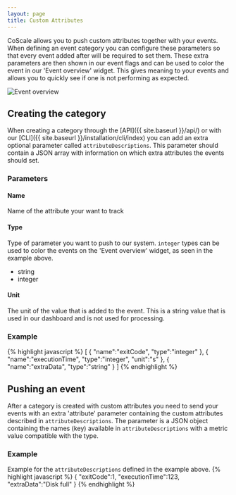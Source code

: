 ```yaml
---
layout: page
title: Custom Attributes
---
```

CoScale allows you to push custom attributes together with your events. When defining an event category you can configure these parameters so that every event added after will be required to set them. These extra parameters are then shown in our event flags and can be used to color the event in our 'Event overview' widget. This gives meaning to your events and allows you to quickly see if one is not performing as expected.

<img src="{{ site.baseurl}}/gfx/installation/events/custom-attributes/automation_job_overview.png" alt="Event overview" class="img-responsive" />

## Creating the category
When creating a category through the [API]({{ site.baseurl }}/api/) or with our [CLI]({{ site.baseurl }}/installation/cli/index) you can add an extra optional parameter called `attributeDescriptions`. This parameter should contain a JSON array with information on which extra attributes the events should set.

### Parameters

#### Name
Name of the attribute your want to track

#### Type
Type of parameter you want to push to our system. `integer` types can be used to color the events on the 'Event overview' widget, as seen in the example above.

* string
* integer

#### Unit
The unit of the value that is added to the event. This is a string value that is used in our dashboard and is not used for processing.

### Example
{% highlight javascript %}
[
    {
        "name":"exitCode",
        "type":"integer"
    },
    {
        "name":"executionTime",
        "type":"integer",
        "unit":"s"
    },
    {
        "name":"extraData",
        "type":"string"
    }
]
{% endhighlight %}

## Pushing an event
After a category is created with custom attributes you need to send your events with an extra 'attribute' parameter containing the custom attributes described in `attributeDescriptions`. The parameter is a JSON object containing the names (key) available in `attributeDescriptions` with a metric value compatible with the type.

### Example
Example for the `attributeDescriptions` defined in the example above.
{% highlight javascript %}
{
    "exitCode":1,
    "executionTime":123,
    "extraData":"Disk full"
}
{% endhighlight %}
